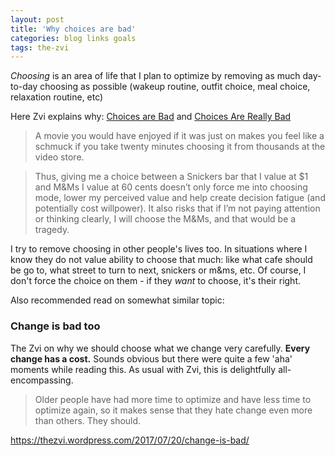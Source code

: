 ```yaml
---
layout: post
title: 'Why choices are bad'
categories: blog links goals
tags: the-zvi
---
```


_Choosing_ is an area of life that I plan to optimize by removing as much day-to-day choosing as possible (wakeup routine, outfit choice, meal choice, relaxation routine, etc) 

Here Zvi explains why: [Choices are Bad](https://thezvi.wordpress.com/2017/07/22/choices-are-bad/) and [Choices Are Really Bad](https://thezvi.wordpress.com/2017/08/12/choices-are-really-bad/)


> A movie you would have enjoyed if it was just on makes you feel like a schmuck if you take twenty minutes choosing it from thousands at the video store.


> Thus, giving me a choice between a Snickers bar that I value at $1 and M&Ms I value at 60 cents doesn’t only force me into choosing mode, lower my perceived value and help create decision fatigue (and potentially cost willpower). It also risks that if I’m not paying attention or thinking clearly, I will choose the M&Ms, and that would be a tragedy.



I try to remove choosing in other people's lives too. In situations where I know they do not value ability to choose that much: like what cafe should be go to, what street to turn to next, snickers or m&ms, etc. Of course, I don't force the choice on them - if they _want_ to choose, it's their right.
  
  
Also recommended read on somewhat similar topic:

### Change is bad too

The Zvi on why we should choose what we change very carefully. **Every change has a cost.** 
Sounds obvious but there were quite a few 'aha' moments while reading this. As usual with Zvi, this is delightfully all-encompassing. 

> Older people have had more time to optimize and have less time to optimize again, so it makes sense that they hate change even more than others. They should.

<https://thezvi.wordpress.com/2017/07/20/change-is-bad/>  

 

 
